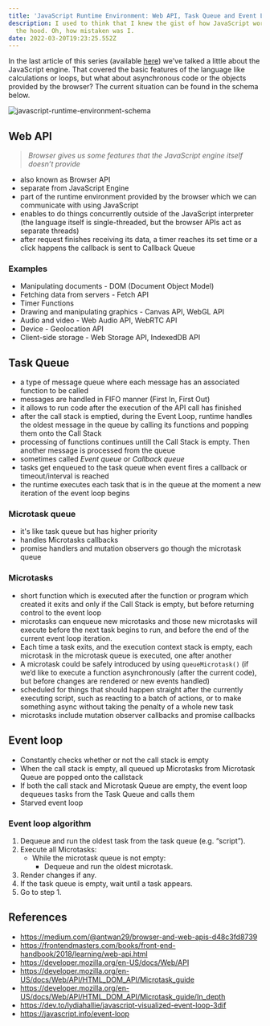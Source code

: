 ```yaml
---
title: 'JavaScript Runtime Environment: Web API, Task Queue and Event Loop'
description: I used to think that I knew the gist of how JavaScript works under
  the hood. Oh, how mistaken was I.
date: 2022-03-20T19:23:25.552Z
---
```


In the last article of this series (available [here](https://slawinski.dev/blog/javascript-runtime-environment-javascript-engine/)) we've talked a little about the JavaScript engine. That covered the basic features of the language like calculations or loops, but what about asynchronous code or the objects provided by the browser? The current situation can be found in the schema below.

![javascript-runtime-environment-schema](https://res.cloudinary.com/slawinski-dev/image/upload/v1648757381/javascript-runtime-environment.png)

## Web API

> _Browser gives us some features that the JavaScript engine itself doesn’t provide_

- also known as Browser API
- separate from JavaScript Engine
- part of the runtime environment provided by the browser which we can communicate with using JavaScript
- enables to do things concurrently outside of the JavaScript interpreter (the language itself is single-threaded, but the browser APIs act as separate threads)
- after request finishes receiving its data, a timer reaches its set time or a click happens the callback is sent to Callback Queue

### Examples

- Manipulating documents - DOM (Document Object Model)
- Fetching data from servers - Fetch API
- Timer Functions
- Drawing and manipulating graphics - Canvas API, WebGL API
- Audio and video - Web Audio API, WebRTC API
- Device - Geolocation API
- Client-side storage - Web Storage API, IndexedDB API

## Task Queue

- a type of message queue where each message has an associated function to be called
- messages are handled in FIFO manner (First In, First Out)
- it allows to run code after the execution of the API call has finished
- after the call stack is emptied, during the Event Loop, runtime handles the oldest message in the queue by calling its functions and popping them onto the Call Stack
- processing of functions continues untill the Call Stack is empty. Then another message is processed from the queue
- sometimes called _Event queue_ or _Callback queue_
- tasks get enqueued to the task queue when event fires a callback or timeout/interval is reached
- the runtime executes each task that is in the queue at the moment a new iteration of the event loop begins

### Microtask queue

- it's like task queue but has higher priority
- handles Microtasks callbacks
- promise handlers and mutation observers go though the microtask queue

### Microtasks

- short function which is executed after the function or program which created it exits and only if the Call Stack is empty, but before returning control to the event loop
- microtasks can enqueue new microtasks and those new microtasks will execute before the next task begins to run, and before the end of the current event loop iteration.
- Each time a task exits, and the execution context stack is empty, each microtask in the microtask queue is executed, one after another
- A microtask could be safely introduced by using `queueMicrotask()` (if we’d like to execute a function asynchronously (after the current code), but before changes are rendered or new events handled)
- scheduled for things that should happen straight after the currently executing script, such as reacting to a batch of actions, or to make something async without taking the penalty of a whole new task
- microtasks include mutation observer callbacks and promise callbacks

## Event loop

- Constantly checks whether or not the call stack is empty
- When the call stack is empty, all queued up Microtasks from Microtask Queue are popped onto the callstack
- If both the call stack and Microtask Queue are empty, the event loop dequeues tasks from the Task Queue and calls them
- Starved event loop

### Event loop algorithm

1.  Dequeue and run the oldest task from the task queue (e.g. “script”).
2.  Execute all Microtasks:
    - While the microtask queue is not empty:
      - Dequeue and run the oldest microtask.
3.  Render changes if any.
4.  If the task queue is empty, wait until a task appears.
5.  Go to step 1.

## References

- https://medium.com/@antwan29/browser-and-web-apis-d48c3fd8739
- https://frontendmasters.com/books/front-end-handbook/2018/learning/web-api.html
- https://developer.mozilla.org/en-US/docs/Web/API
- https://developer.mozilla.org/en-US/docs/Web/API/HTML_DOM_API/Microtask_guide
- https://developer.mozilla.org/en-US/docs/Web/API/HTML_DOM_API/Microtask_guide/In_depth
- https://dev.to/lydiahallie/javascript-visualized-event-loop-3dif
- https://javascript.info/event-loop
